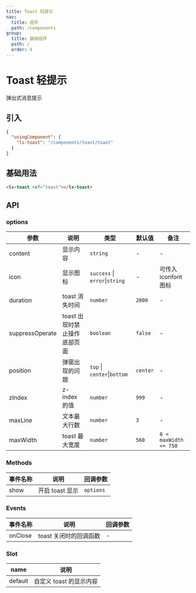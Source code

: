 ```yaml
---
title: Toast 轻提示
nav:
  title: 组件
  path: /components
group:
  title: 基础组件
  path: /
  order: 4
---
```


# Toast 轻提示

弹出式消息提示

## 引入

```json
{
  "usingComponent": {
    "ls-toast": "/components/toast/toast"
  }
}
```

## 基础用法

```html
<ls-toast ref="toast"></ls-toast>
```

## API

### options

| 参数            | 说明                         | 类型                           | 默认值   | 备注                  |
| --------------- | ---------------------------- | ------------------------------ | -------- | --------------------- |
| content         | 显示内容                     | `string`                       | -        | -                     |
| icon            | 显示图标                     | `success` \| `error`\|`string` | -        | 可传入 iconfont 图标  |
| duration        | toast 消失时间               | `number`                       | `2000`   | -                     |
| suppressOperate | toast 出现时禁止操作底部页面 | `boolean`                      | `false`  | -                     |
| position        | 弹窗出现的问题               | `top` \| `center`\|`bottom`    | `center` | -                     |
| zIndex          | z-index 的值                 | `number`                       | `999`    | -                     |
| maxLine         | 文本最大行数                 | `number`                       | `3`      | -                     |
| maxWidth        | toast 最大宽度               | `number`                       | `560`    | `0 < maxWidth <= 750` |

### Methods

| 事件名称 | 说明            | 回调参数  |
| -------- | --------------- | --------- |
| show     | 开启 toast 显示 | `options` |

### Events

| 事件名称 | 说明                   | 回调参数 |
| -------- | ---------------------- | -------- |
| onClose  | toast 关闭时的回调函数 | -        |

### Slot

| name    | 说明                    |
| ------- | ----------------------- |
| default | 自定义 toast 的显示内容 |
